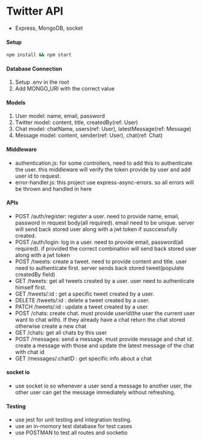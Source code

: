 # Twitter API
- Express, MongoDB, socket
#### Setup

```bash
npm install && npm start
```

#### Database Connection

1. Setup .env in the root
2. Add MONGO_URI with the correct value

#### Models

1. User model: name, email, password
2. Twitter model: content, title, createdBy(ref: User)
3. Chat model: chatName, users(ref: User), latestMessage(ref: Message)
4. Message model: content, sender(ref: User), chat(ref: Chat)

#### Middleware
- authentication.js: for some controllers, need to add this to authenticate the user. this middleware will verify the token provide by user and add
  user id to request.
- error-handler.js: this project use express-async-errors. so all errors will be thrown and handled in here

#### APIs

- POST /auth/register: register a user. need to provide name, email, password in request body(all required). email need to be unique.
  server will send back stored user along with a jwt token if susccessfully created.
- POST /auth/login: log in a user. need to provide email, password(all required). if provided the correct combination will send back stored user along with a jwt token
- POST /tweets: create a tweet. need to provide content and title. user need to authenticate first. server sends back stored tweet(populate createdBy field)
- GET /tweets: get all tweets created by a user. user need to authenticate himself first.
- GET /tweets/:id : get a specific tweet created by a user.
- DELETE /tweets/:id : delete a tweet created by a user.
- PATCH /tweets/:id : update a tweet created by a user.
- POST /chats: create chat. must provide userId(the user the current user want to chat with). If they already have a chat return the chat stored otherwise create a new chat
- GET /chats: get all chats by this user 
- POST /messages: send a message. must provide message and chat id. create a message with those and update the latest message of the chat with chat id
- GET /messages/:chatID : get specific info about a chat

#### socket io
- use socket io so whenever a user send a message to another user, the other user can get the message immediately without refreshing.

#### Testing
- use jest for unit testing and integration testing.
- use an in-momory test database for test cases
- use POSTMAN to test all routes and socketio
  
